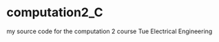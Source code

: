 computation2_C
==============

my source code for the computation 2 course Tue Electrical Engineering
